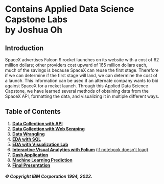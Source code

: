 # Contains Applied Data Science Capstone Labs </br> by Joshua Oh

## Introduction

SpaceX advertises Falcon 9 rocket launches on its website with a cost of 62 million dollars; other providers cost upward of 165 million dollars each, much of the savings is because SpaceX can reuse the first stage. Therefore if we can determine if the first stage will land, we can determine the cost of a launch. This information can be used if an alternate company wants to bid against SpaceX for a rocket launch. Through this Applied Data Science Capstone, we have learned several
methods of obtaining data from the SpaceX API, formatting the data, and visualizing it in multiple different ways.

## Table of Contents

1. [**Data Collection with API**](https://github.com/JosuOh/CourseraDS/blob/main/ADS-Capstone/jupyter-labs-spacex-data-collection-api.ipynb)
2. [**Data Collection with Web Scraping**](https://github.com/JosuOh/CourseraDS/blob/main/ADS-Capstone/jupyter-labs-webscraping.ipynb)
3. [**Data Wrangling**](https://github.com/JosuOh/CourseraDS/blob/main/ADS-Capstone/labs-jupyter-spacex-data_wrangling_jupyterlite.jupyterlite.ipynb)
4. [**EDA with SQL**](https://github.com/JosuOh/CourseraDS/blob/main/ADS-Capstone/jupyter-labs-eda-sql-coursera_sqllite.ipynb)
5. [**EDA with Visualization Lab**](https://github.com/JosuOh/CourseraDS/blob/main/ADS-Capstone/jupyter-labs-eda-dataviz.ipynb.jupyterlite.ipynb)
6. [**Interactive Visual Analytics with Folium**](https://github.com/JosuOh/CourseraDS/blob/main/ADS-Capstone/Launch-Sites-Locations-Analysis-with-Folium.ipynb) [(if notebook doesn't load)](https://github.com/JosuOh/CourseraDS/tree/main/ADS-Capstone/Folium%20Screenshots)
7. [**Dash Application**](https://github.com/JosuOh/CourseraDS/blob/main/ADS-Capstone/spacex_dash_app.py)
8. [**Machine Learning Prediction**](https://github.com/JosuOh/CourseraDS/blob/main/ADS-Capstone/SpaceX_Machine_Learning_Prediction_Part_5.jupyterlite.ipynb)
9. [**Final Presentation**](https://github.com/JosuOh/CourseraDS/blob/main/ADS-Capstone/Final%20Presentation%20-%20ADS.pdf)

##### © Copyright IBM Corporation 1994, 2022.
